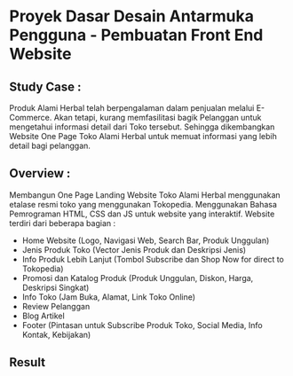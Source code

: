 # Proyek Dasar Desain Antarmuka Pengguna - Pembuatan Front End Website

## Study Case :
Produk Alami Herbal telah berpengalaman dalam penjualan melalui E-Commerce. Akan tetapi, 
kurang memfasilitasi bagik Pelanggan untuk mengetahui informasi detail dari Toko tersebut. 
Sehingga dikembangkan Website One Page Toko Alami Herbal untuk memuat informasi yang lebih detail bagi pelanggan.

## Overview :
Membangun One Page Landing Website Toko Alami Herbal menggunakan etalase resmi toko yang menggunakan Tokopedia.
Menggunakan Bahasa Pemrograman HTML, CSS dan JS untuk website yang interaktif. Website terdiri dari beberapa bagian :
- Home Website (Logo, Navigasi Web, Search Bar, Produk Unggulan)
- Jenis Produk Toko (Vector Jenis Produk dan Deskripsi Jenis)
- Info Produk Lebih Lanjut (Tombol Subscribe dan Shop Now for direct to Tokopedia)
- Promosi dan Katalog Produk (Produk Unggulan, Diskon, Harga, Deskripsi Singkat)
- Info Toko (Jam Buka, Alamat, Link Toko Online)
- Review Pelanggan
- Blog Artikel
- Footer (Pintasan untuk Subscribe Produk Toko, Social Media, Info Kontak, Kebijakan)

## Result 
